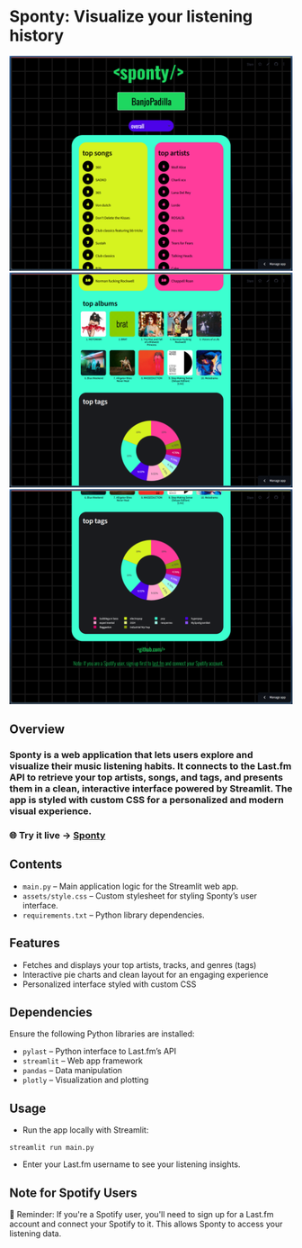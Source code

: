 # Sponty: Visualize your listening history

![Alt text](assets/screenshots/1.png) ![Alt text](assets/screenshots/2.png) ![Alt text](assets/screenshots/3.png)

## Overview

### Sponty is a web application that lets users explore and visualize their music listening habits. It connects to the Last.fm API to retrieve your top artists, songs, and tags, and presents them in a clean, interactive interface powered by Streamlit. The app is styled with custom CSS for a personalized and modern visual experience.

### 🌐 Try it live → [Sponty](sponty.streamlit.app)

## Contents
- `main.py` – Main application logic for the Streamlit web app.
- `assets/style.css` – Custom stylesheet for styling Sponty’s user interface.
- `requirements.txt` – Python library dependencies.

## Features
- Fetches and displays your top artists, tracks, and genres (tags)
- Interactive pie charts and clean layout for an engaging experience
- Personalized interface styled with custom CSS

## Dependencies
Ensure the following Python libraries are installed:
- `pylast` – Python interface to Last.fm’s API
- `streamlit` – Web app framework
- `pandas` – Data manipulation
- `plotly` – Visualization and plotting

## Usage
- Run the app locally with Streamlit:
```
streamlit run main.py
```
- Enter your Last.fm username to see your listening insights.

## Note for Spotify Users
🔗 Reminder: If you're a Spotify user, you'll need to sign up for a Last.fm account and connect your Spotify to it. This allows Sponty to access your listening data.